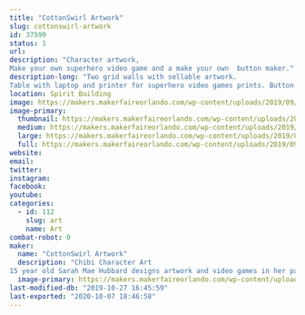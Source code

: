 ```yaml
---
title: "CottonSwirl Artwork"
slug: cottonswirl-artwork
id: 37599
status: 1
url: 
description: "Character artwork,
Make your own superhero video game and a make your own  button maker."
description-long: "Two grid walls with sellable artwork.
Table with laptop and printer for superhero video games prints. Button maker on opposite end of table and sellable stickers, magnets, buttons and art in the middle."
location: Spirit Building
image: https://makers.makerfaireorlando.com/wp-content/uploads/2019/09/20190209_100059-768x1024.jpg
image-primary:
  thumbnail: https://makers.makerfaireorlando.com/wp-content/uploads/2019/09/20190209_100059-150x150.jpg
  medium: https://makers.makerfaireorlando.com/wp-content/uploads/2019/09/20190209_100059-225x300.jpg
  large: https://makers.makerfaireorlando.com/wp-content/uploads/2019/09/20190209_100059-768x1024.jpg
  full: https://makers.makerfaireorlando.com/wp-content/uploads/2019/09/20190209_100059.jpg
website: 
email: 
twitter: 
instagram: 
facebook: 
youtube: 
categories:
  - id: 112
    slug: art
    name: Art
combat-robot: 0
maker:
  name: "CottonSwirl Artwork"
  description: "Chibi Character Art
15 year old Sarah Mae Hubbard designs artwork and video games in her particular chibi style."
  image-primary: https://makers.makerfaireorlando.com/wp-content/uploads/2019/09/CS_Redesign_-_Copy1.jpg
last-modified-db: "2019-10-27 16:45:59"
last-exported: "2020-10-07 18:46:58"
---
```


